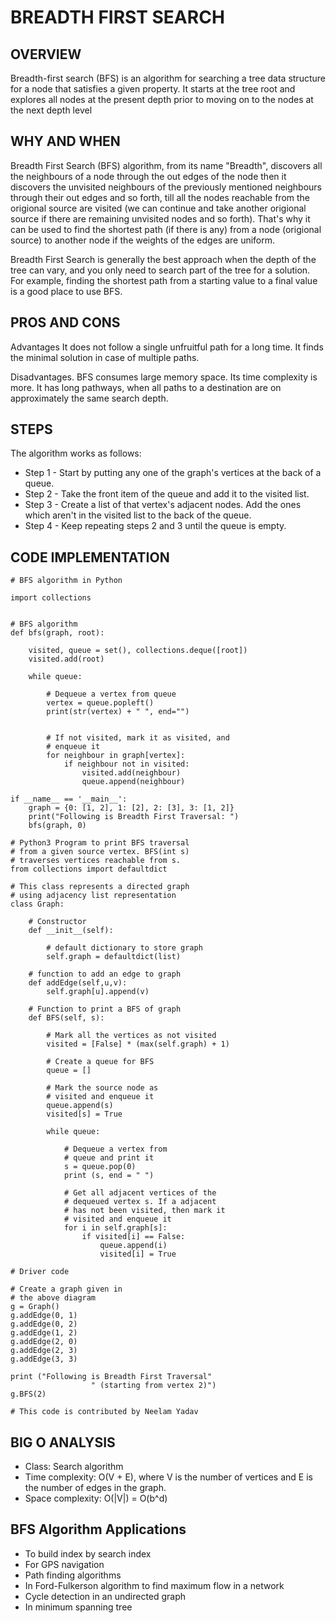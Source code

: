 # BREADTH FIRST SEARCH
## OVERVIEW
Breadth-first search (BFS) is an algorithm for searching a tree data structure for a node that satisfies a given property. It starts at the tree root and explores all nodes at the present depth prior to moving on to the nodes at the next depth level

## WHY AND WHEN
Breadth First Search (BFS) algorithm, from its name "Breadth", discovers all the neighbours of a node through the out edges of the node then it discovers the unvisited neighbours of the previously mentioned neighbours through their out edges and so forth, till all the nodes reachable from the origional source are visited (we can continue and take another origional source if there are remaining unvisited nodes and so forth). That's why it can be used to find the shortest path (if there is any) from a node (origional source) to another node if the weights of the edges are uniform.

Breadth First Search is generally the best approach when the depth of the tree can vary, and you only need to search part of the tree for a solution. For example, finding the shortest path from a starting value to a final value is a good place to use BFS.

## PROS AND CONS
Advantages 
It does not follow a single unfruitful path for a long time. It finds the minimal solution in case of multiple paths.

Disadvantages.
BFS consumes large memory space. Its time complexity is more.
It has long pathways, when all paths to a destination are on approximately the same search depth.

## STEPS
The algorithm works as follows:

* Step 1 - Start by putting any one of the graph's vertices at the back of a queue.
* Step 2 - Take the front item of the queue and add it to the visited list.
* Step 3 - Create a list of that vertex's adjacent nodes. Add the ones which aren't in the visited list to the back of the queue.
* Step 4 - Keep repeating steps 2 and 3 until the queue is empty.

## CODE IMPLEMENTATION
```
# BFS algorithm in Python

import collections


# BFS algorithm
def bfs(graph, root):

    visited, queue = set(), collections.deque([root])
    visited.add(root)

    while queue:

        # Dequeue a vertex from queue
        vertex = queue.popleft()
        print(str(vertex) + " ", end="")


        # If not visited, mark it as visited, and
        # enqueue it
        for neighbour in graph[vertex]:
            if neighbour not in visited:
                visited.add(neighbour)
                queue.append(neighbour)

if __name__ == '__main__':
    graph = {0: [1, 2], 1: [2], 2: [3], 3: [1, 2]}
    print("Following is Breadth First Traversal: ")
    bfs(graph, 0)

```




```
# Python3 Program to print BFS traversal
# from a given source vertex. BFS(int s)
# traverses vertices reachable from s.
from collections import defaultdict
 
# This class represents a directed graph
# using adjacency list representation
class Graph:
 
    # Constructor
    def __init__(self):
 
        # default dictionary to store graph
        self.graph = defaultdict(list)
 
    # function to add an edge to graph
    def addEdge(self,u,v):
        self.graph[u].append(v)
 
    # Function to print a BFS of graph
    def BFS(self, s):
 
        # Mark all the vertices as not visited
        visited = [False] * (max(self.graph) + 1)
 
        # Create a queue for BFS
        queue = []
 
        # Mark the source node as
        # visited and enqueue it
        queue.append(s)
        visited[s] = True
 
        while queue:
 
            # Dequeue a vertex from
            # queue and print it
            s = queue.pop(0)
            print (s, end = " ")
 
            # Get all adjacent vertices of the
            # dequeued vertex s. If a adjacent
            # has not been visited, then mark it
            # visited and enqueue it
            for i in self.graph[s]:
                if visited[i] == False:
                    queue.append(i)
                    visited[i] = True
 
# Driver code
 
# Create a graph given in
# the above diagram
g = Graph()
g.addEdge(0, 1)
g.addEdge(0, 2)
g.addEdge(1, 2)
g.addEdge(2, 0)
g.addEdge(2, 3)
g.addEdge(3, 3)
 
print ("Following is Breadth First Traversal"
                  " (starting from vertex 2)")
g.BFS(2)
 
# This code is contributed by Neelam Yadav
```  

## BIG O ANALYSIS
* Class:	Search algorithm
* Time complexity: O(V + E), where V is the number of vertices and E is the number of edges in the graph.
* Space complexity: O(|V|) = O(b^d)

## BFS Algorithm Applications
* To build index by search index
* For GPS navigation
* Path finding algorithms
* In Ford-Fulkerson algorithm to find maximum flow in a network
* Cycle detection in an undirected graph
* In minimum spanning tree
